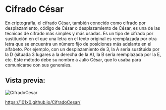 # Cifrado César
En criptografía, el cifrado César, también conocido como cifrado por desplazamiento, código de César o desplazamiento de César, es una de las técnicas de cifrado más simples y más usadas. Es un tipo de cifrado por sustitución en el que una letra en el texto original es reemplazada por otra letra que se encuentra un número fijo de posiciones más adelante en el alfabeto. Por ejemplo, con un desplazamiento de 3, la A sería sustituida por la D (situada 3 lugares a la derecha de la A), la B sería reemplazada por la E, etc. Este método debe su nombre a Julio César, que lo usaba para comunicarse con sus generales.

## Vista previa:
![CifradoCesar](https://user-images.githubusercontent.com/101824483/161123138-4954d9e5-e646-4a7c-9dab-889c07c3f8c0.png)

https://101x0.github.io/CifradoCesar/
